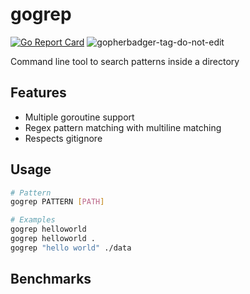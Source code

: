 # gogrep

[![Go Report Card](https://goreportcard.com/badge/github.com/scorpionknifes/gogrep)](https://goreportcard.com/report/github.com/scorpionknifes/gogrep) ![gopherbadger-tag-do-not-edit](https://img.shields.io/badge/Go%20Coverage-96%25-brightgreen.svg?longCache=true&style=flat)

Command line tool to search patterns inside a directory

## Features

- Multiple goroutine support
- Regex pattern matching with multiline matching
- Respects gitignore

## Usage

```bash
# Pattern
gogrep PATTERN [PATH]

# Examples
gogrep helloworld
gogrep helloworld .
gogrep "hello world" ./data
```

## Benchmarks
